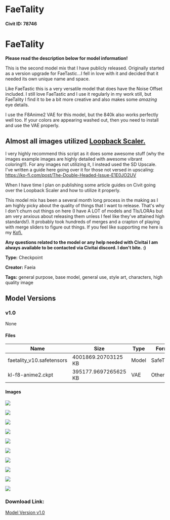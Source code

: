 # FaeTality

#### Civit ID: 78746

<h1 id="faetality"><strong>FaeTality</strong></h1><p><strong>Please read the description below for model information!</strong></p><p>This is the second model mix that I have publicly released. Originally started as a version upgrade for FaeTastic...I fell in love with it and decided that it needed its own unique name and space. </p><p>Like FaeTastic this is a very versatile model that does have the Noise Offset included. I still love FaeTastic and I use it regularly in my work still, but FaeTality I find it to be a bit more creative and also makes some <em>amazing</em> eye details. </p><p>I use the F8Anime2 VAE for this model, but the 840k also works perfectly well too. If your colors are appearing washed out, then you need to install and use the VAE properly. </p><p></p><h2 id="almost-all-images-utilized-loopback-scaler"><strong>Almost all images utilized </strong><a rel="ugc" href="https://civitai.com/models/23188/loopback-scaler"><strong>Loopback Scaler. </strong></a></h2><p>I very highly recommend this script as it does some awesome stuff (why the images example images are highly detailed with awesome vibrant coloring!!). For any images not utilizing it, I instead used the SD Upscale. I've written a guide here going over it for those not versed in upscaling: <a target="_blank" rel="ugc" href="https://ko-fi.com/post/The-Double-Headed-Issue-E1E0JO2UV">https://ko-fi.com/post/The-Double-Headed-Issue-E1E0JO2UV</a></p><p>When I have time I plan on publishing some article guides on Civit going over the Loopback Scaler and how to utilize it properly. </p><p>This model mix has been a several month long process in the making as I am highly picky about the quality of things that I want to release. That's why I don't churn out things on here (I have A LOT of models and TIs/LORAs but am very anxious about releasing them unless I feel like they've attained high standards!). It probably took hundreds of merges and a crapton of playing with merge sliders to figure out things. If you feel like supporting me here is my <a rel="ugc" href="https://ko-fi.com/faetastic">Kofi.</a></p><p></p><p><strong>Any questions related to the model or any help needed with Civitai I am always available to be contacted via Civitai discord. I don't bite. :)</strong></p><p></p><p></p><p></p>

**Type:** Checkpoint

**Creator:** Faeia

**Tags:** general purpose, base model, general use, style art, characters, high quality image

## Model Versions

### v1.0

None

#### Files

| Name | Size | Type | Format | Download Url | AutoV1 | AutoV2 | SHA256 | CRC32 | BLAKE3 |
| --- | --- | --- | --- | --- | --- | --- | --- | --- | --- |
| faetality_v10.safetensors | 4001869.20703125 KB | Model | SafeTensor | https://civitai.com/api/download/models/83526 | 605B6492 | BD20F62D92 | BD20F62D920B65DA1191F7B993E8B5D5A364772A38A33BCCEF0FE50E340FF557 | 2E493B34 | E17339DA2B308AD7AF8F307AB62CEF32ED3B282AE49059993109B8A14BB28E05 |
| kl-f8-anime2.ckpt | 395177.9697265625 KB | VAE | Other | https://civitai.com/api/download/models/83526?type=VAE&format=Other | 9F45927E | DF3C506E51 | DF3C506E51B7EE1D7B5A6A2BB7142D47D488743C96AA778AFB0F53A2CDC2D38D | CDC8E084 | 1C1C17EC74EB5758F1F85BADDA885C2A2B07B9F0A81B6420AC3ABF2BB06FD2C1 |

#### Images

<p><img src="https://image.civitai.com/xG1nkqKTMzGDvpLrqFT7WA/ab42276b-60e7-4c55-bbb1-285471311fb4/width=450/942269.jpeg" /></p>

<p><img src="https://image.civitai.com/xG1nkqKTMzGDvpLrqFT7WA/dd33d868-df2b-42f7-8048-79b7aea2e74f/width=450/942313.jpeg" /></p>

<p><img src="https://image.civitai.com/xG1nkqKTMzGDvpLrqFT7WA/34e5a4f0-c3e1-4e45-9a4c-61307de16978/width=450/942359.jpeg" /></p>

<p><img src="https://image.civitai.com/xG1nkqKTMzGDvpLrqFT7WA/13a68835-e913-4d39-ad12-8be9b86d2e52/width=450/942364.jpeg" /></p>

<p><img src="https://image.civitai.com/xG1nkqKTMzGDvpLrqFT7WA/04bf7c47-2d2e-412f-9b53-e3e142f507a7/width=450/942366.jpeg" /></p>

<p><img src="https://image.civitai.com/xG1nkqKTMzGDvpLrqFT7WA/85a72ecb-416f-4029-b419-a2f8ab4828d7/width=450/942406.jpeg" /></p>

<p><img src="https://image.civitai.com/xG1nkqKTMzGDvpLrqFT7WA/2039d34c-0b77-4106-b674-626697598238/width=450/942425.jpeg" /></p>

<p><img src="https://image.civitai.com/xG1nkqKTMzGDvpLrqFT7WA/09d092b8-460c-4760-a40f-12820d07bbed/width=450/942451.jpeg" /></p>

<p><img src="https://image.civitai.com/xG1nkqKTMzGDvpLrqFT7WA/395e0d59-a390-491d-a99f-3cf15b845807/width=450/942456.jpeg" /></p>

<p><img src="https://image.civitai.com/xG1nkqKTMzGDvpLrqFT7WA/472ad349-5cba-46e4-b7ae-8d6ca2c517cf/width=450/942537.jpeg" /></p>

### Download Link:

[Model Version v1.0](https://civitai.com/api/download/models/83526)

